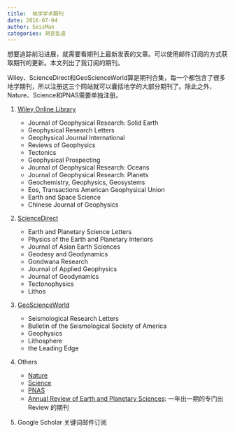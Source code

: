 ```yaml
---
title:  地学学术期刊
date: 2016-07-04
author: SeisMan
categories: 胡言乱语
---
```


想要追踪前沿进展，就需要看期刊上最新发表的文章。可以使用邮件订阅的方式获取期刊的更新。本文列出了我订阅的期刊。

Wiley、ScienceDirect和GeoScienceWorld算是期刊合集，每一个都包含了很多地学期刊，所以注册这三个网站就可以囊括地学的大部分期刊了。除此之外，Nature、Science和PNAS需要单独注册。

1.  [Wiley Online Library](http://onlinelibrary.wiley.com/)
    - Journal of Geophysical Research: Solid Earth
    - Geophysical Research Letters
    - Geophysical Journal International
    - Reviews of Geophysics
    - Tectonics
    - Geophysical Prospecting
    - Journal of Geophysical Research: Oceans
    - Journal of Geophysical Research: Planets
    - Geochemistry, Geophysics, Geosystems
    - Eos, Transactions American Geophysical Union
    - Earth and Space Science
    - Chinese Journal of Geophysics

2.  [ScienceDirect](http://www.sciencedirect.com/)
    - Earth and Planetary Science Letters
    - Physics of the Earth and Planetary Interiors
    - Journal of Asian Earth Sciences
    - Geodesy and Geodynamics
    - Gondwana Research
    - Journal of Applied Geophysics
    - Journal of Geodynamics
    - Tectonophysics
    - Lithos

3.  [GeoScienceWorld](http://geoscienceworld.org/)
    - Seismological Research Letters
    - Bulletin of the Seismological Society of America
    - Geophysics
    - Lithosphere
    - the Leading Edge

4.  Others
    - [Nature](http://www.nature.com/)
    - [Science](http://www.sciencemag.org/)
    - [PNAS](http://www.pnas.org/)
	- [Annual Review of Earth and Planetary Sciences](http://www.annualreviews.org/journal/earth): 一年出一期的专门出 Review 的期刊

5.	Google Scholar 关键词邮件订阅
